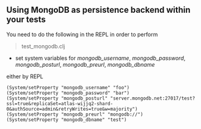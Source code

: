 ## Using MongoDB as persistence backend within your tests

You need to do the following in the REPL in order to perform

> test_mongodb.clj

* set system variables for *mongodb_username*, *mongodb_password*, *mongodb_posturl*, *mongodb_preurl*, *mongodb_dbname*

either by REPL

```
(System/setProperty "mongodb_username" "foo") 
(System/setProperty "mongodb_password" "bar")
(System/setProperty "mongodb_posturl" "server.mongodb.net:27017/test?ssl=true&replicaSet=atlas-wijjq2-shard-0&authSource=admin&retryWrites=true&w=majority")  
(System/setProperty "mongodb_preurl" "mongodb://") 
(System/setProperty "mongodb_dbname" "test")
```

